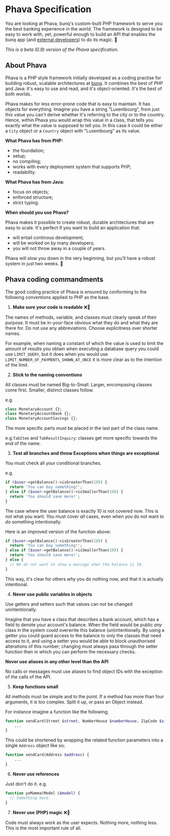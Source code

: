 # Phava Specification

You are looking at Phava, bunq's custom-built PHP framework to serve you the best banking experience in the world.
The framework is designed to be easy to work with, yet, powerful enough to build an API that enables the bunq app (and [external developers](https://github.com/bunq)) to do its magic. 🌈

*This is a beta (0.9) version of the Phava specification.*

## About Phava 

Phava is a PHP style framework initially developed as a coding practise for building robust, scalable architectures at [bunq](https://bunq.com). It combines the best of PHP and Java: it's easy to use and read, and it's object-oriented. It's the best of both worlds.

Phava makes for less error-prone code that is easy to maintain. It has objects for everything. Imagine you have a string "Luxembourg", from just this value you can't derive whether it's referring to the city or to the country. Hence, within Phava you would wrap this value in a class, that tells you exactly what the value is supposed to tell you. In this case it could be either a `City` object or a `Country` object with "Luxembourg" as its value. 

**What Phava has from PHP:**

* the foundation;
* setup;
* no compiling;
* works with every deployment system that supports PHP;
* readability.

**What Phava has from Java:**

* focus on objects;
* enforced structure;
* strict typing.

**When should you use Phava?**

Phava makes it possible to create robust, durable architectures that are easy to scale. It's perfect if you want to build an  application that:

* will entail continous development;
* will be worked on by many developers;
* you will not throw away in a couple of years.

Phava will slow you down in the very beginning, but you’ll have a robust system in just two weeks. 👯

## Phava coding commandments <!-- does this sound better than conventions? S: It sounds a bit harsh imho -->
The good coding practice of Phava is ensured by conforming to the following conventions applied to PHP as the base.

1. **Make sure your code is readable** :x:🔮
<!-- Instead of the enumeration below maybe rephrase as "all code constructs"? -->
The names of methods, variable, and classes must clearly speak of their purpose. It must be in-your-face obvious what they do and what they are there for. Do not use any abbreviations. Choose explicitness over shorter names.

For example, when naming a constant of which the value is used to limit the amount of results you obtain when executing a database query you could use `LIMIT_QUERY`, but it does when you would use `LIMIT_NUMBER_OF_PAYMENTS_SHOWN_AT_ONCE` it is more clear as to the intention of the limit.

2. **Stick to the naming conventions** 

  All classes must be named Big-to-Small. Larger, encompasing classes come first. Smaller, distinct classes follow.

e.g.
  ```php
  class MonetaryAccount {};
  class MonetaryAccountBank {};
  class MonetaryAccountSavings {};
  ```

The more specific parts must be placed in the last part of the class name. 

e.g.`TabItem` and `TabResultInquiry`: classes get more specific towards the end of the name.

3. **Test all branches and throw Exceptions when things are exceptional**
  <!-- Very bad example, I need a better one. S: I can't think of a proper example at this moment,.. maybe later something comes to mind -->
  You must check all your conditional branches.
 
 e.g.
  ```php
  if ($user->getBalance()->isGreaterThan(10)) {
    return 'You can buy something!';
  } else if ($user->getBalance()->isSmallerThan(10)) {
    return 'You should save more!';
  }
  ```

The case where the user balance is exactly 10 is not covered now. This is not what you want. You must cover _all_ cases, even when you do not want to do something intentionally.

Here is an improved version of the function above:

  ```php
  if ($user->getBalance()->isGreaterThan(10)) {
    return 'You can buy something!';
  } else if ($user->getBalance()->isSmallerThan(10)) {
    return 'You should save more!';
  } else {
    // We do not want to show a message when the balance is 10.
  }
  ```

This way, it's clear for others _why_ you do nothing now, and that it is actually intentional.

4. **Never use public variables in objects**

Use getters and setters such <!-- do yyou mean "so that"? S: Grammarly says it's fine, but if you say it should be "so that" then I'm not going to argue about it :P --> that values can not be changed unintentionally.

Imagine that you have a class that describes a bank account, which has a field to denote your account's balance. When the field would be public _any_ class in the system could overwrite this balance (un)intentionally. By using a getter you could guard access to the balance to only the classes that need access to it, and using a setter you would be able to block unauthorised alterations of this number; changing must always pass through the setter function then in which you can perform the necessary checks. 

**Never use aliases in any other level than the API**

No calls or messages must use aliases to find object IDs with the exception of the calls of the API.

5. **Keep functions small** <!-- is "small" an official attribute? -->

All methods must be simple and to the point. If a method has more than four arguments, it is too complex. Split it up, or pass an Object instead.

For instance imagine a function like the following;

```php
function sendCard(Street $street, NumberHouse $numberHouse, ZipCode $zipCode, City $city, Country $country) {
    ...
}
```

This could be shortened by wrapping the related function parameters into a single `Address` object like so;

```php
function sendCard(Address $address) {
    ...
}
```

6. **Never use references**

  Just don't do it. <!-- Needs explanation. S: I personally don't think it's a bad thing perse, as long as you know what you're doing, I do not recall Andre's/Ali's argument against it apart from it being less readable, but that might not be the strongest argument. -->
  e.g.

  ```php
  function yoMamma(Model &$model) {
    // Something here.
  }
  ```
<!-- Needs explanation -->

7. **Never use (PHP) magic** :x:🧙

Code must always work as the user expects. Nothing more, nothing less. This is the most important rule of all.
